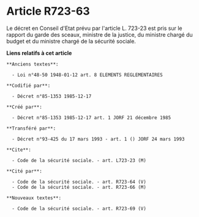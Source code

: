 # Article R723-63

Le décret en Conseil d'Etat prévu par l'article L. 723-23 est pris sur le rapport du garde des sceaux, ministre de la
justice, du ministre chargé du budget et du ministre chargé de la sécurité sociale.

**Liens relatifs à cet article**

	**Anciens textes**:

	  - Loi n°48-50 1948-01-12 art. 8 ELEMENTS REGLEMENTAIRES

	**Codifié par**:

	  - Décret n°85-1353 1985-12-17

	**Créé par**:

	  - Décret n°85-1353 1985-12-17 art. 1 JORF 21 décembre 1985

	**Transféré par**:

	  - Décret n°93-425 du 17 mars 1993 - art. 1 () JORF 24 mars 1993

	**Cite**:

	  - Code de la sécurité sociale. - art. L723-23 (M)

	**Cité par**:

	  - Code de la sécurité sociale. - art. R723-64 (V)
	  - Code de la sécurité sociale. - art. R723-66 (M)

	**Nouveaux textes**:

	  - Code de la sécurité sociale. - art. R723-69 (V)

